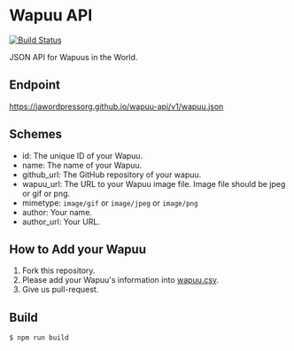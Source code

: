 # Wapuu API
[![Build Status](https://travis-ci.org/jawordpressorg/wapuu-api.svg?branch=master)](https://travis-ci.org/jawordpressorg/wapuu-api)

JSON API for Wapuus in the World.

## Endpoint

https://jawordpressorg.github.io/wapuu-api/v1/wapuu.json

## Schemes

* id: The unique ID of your Wapuu.
* name: The name of your Wapuu.
* github_url: The GitHub repository of your wapuu.
* wapuu_url: The URL to your Wapuu image file. Image file should be jpeg or gif or png.
* mimetype: `image/gif` or `image/jpeg` or `image/png`
* author: Your name.
* author_url: Your URL.

## How to Add your Wapuu

1. Fork this repository.
2. Please add your Wapuu's information into [wapuu.csv](https://github.com/jawordpressorg/wapuu-api/blob/master/wapuu.csv).
3. Give us pull-request.

## Build

```
$ npm run build
```
